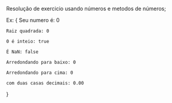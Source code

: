 Resolução de exercicio usando números e metodos de números;

Ex: {
    Seu numero é: 0
    
    Raiz quadrada: 0

    0 é inteio: true

    É NaN: false

    Arredondando para baixo: 0

    Arredondando para cima: 0

    com duas casas decimais: 0.00
}
